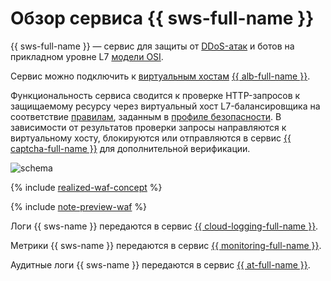 # Обзор сервиса {{ sws-full-name }}

{{ sws-full-name }} — сервис для защиты от [DDoS-атак](../../glossary/ddos.md) и ботов на прикладном уровне L7 [модели OSI](https://ru.wikipedia.org/wiki/Сетевая_модель_OSI).

Сервис можно подключить к [виртуальным хостам](../../application-load-balancer/concepts/http-router.md#virtual-host) [{{ alb-full-name }}](../../application-load-balancer/).

Функциональность сервиса сводится к проверке HTTP-запросов к защищаемому ресурсу через виртуальный хост L7-балансировщика на соответствие [правилам](rules.md), заданным в [профиле безопасности](profiles.md). В зависимости от результатов проверки запросы направляются к виртуальному хосту, блокируются или отправляются в сервис [{{ captcha-full-name }}](../../smartcaptcha/) для дополнительной верификации.

![schema](../../_assets/smartwebsecurity/schema.svg)

{% include [realized-waf-concept](../../_includes/smartwebsecurity/realized-waf-concept.md) %}

{% include [note-preview-waf](../../_includes/smartwebsecurity/note-preview-waf.md) %}

Логи {{ sws-name }} передаются в сервис [{{ cloud-logging-full-name }}](../../logging/).

Метрики {{ sws-name }} передаются в сервис [{{ monitoring-full-name }}](../../monitoring/).

Аудитные логи {{ sws-name }} передаются в сервис [{{ at-full-name }}](../../audit-trails/).

